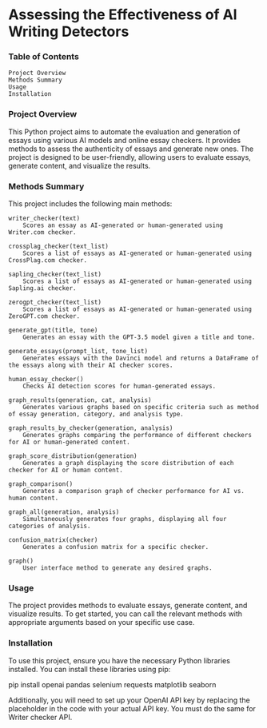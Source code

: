 # Assessing the Effectiveness of AI Writing Detectors
### Table of Contents

    Project Overview
    Methods Summary
    Usage
    Installation

### Project Overview

This Python project aims to automate the evaluation and generation of essays using various AI models and online essay checkers. It provides methods to assess the authenticity of essays and generate new ones. The project is designed to be user-friendly, allowing users to evaluate essays, generate content, and visualize the results.

### Methods Summary

This project includes the following main methods:

    writer_checker(text)
        Scores an essay as AI-generated or human-generated using Writer.com checker.

    crossplag_checker(text_list)
        Scores a list of essays as AI-generated or human-generated using CrossPlag.com checker.

    sapling_checker(text_list)
        Scores a list of essays as AI-generated or human-generated using Sapling.ai checker.

    zerogpt_checker(text_list)
        Scores a list of essays as AI-generated or human-generated using ZeroGPT.com checker.

    generate_gpt(title, tone)
        Generates an essay with the GPT-3.5 model given a title and tone.

    generate_essays(prompt_list, tone_list)
        Generates essays with the Davinci model and returns a DataFrame of the essays along with their AI checker scores.

    human_essay_checker()
        Checks AI detection scores for human-generated essays.

    graph_results(generation, cat, analysis)
        Generates various graphs based on specific criteria such as method of essay generation, category, and analysis type.

    graph_results_by_checker(generation, analysis)
        Generates graphs comparing the performance of different checkers for AI or human-generated content.

    graph_score_distribution(generation)
        Generates a graph displaying the score distribution of each checker for AI or human content.

    graph_comparison()
        Generates a comparison graph of checker performance for AI vs. human content.

    graph_all(generation, analysis)
        Simultaneously generates four graphs, displaying all four categories of analysis.

    confusion_matrix(checker)
        Generates a confusion matrix for a specific checker.

    graph()
        User interface method to generate any desired graphs.

### Usage

The project provides methods to evaluate essays, generate content, and visualize results. To get started, you can call the relevant methods with appropriate arguments based on your specific use case.
### Installation

To use this project, ensure you have the necessary Python libraries installed. You can install these libraries using pip:

pip install openai pandas selenium requests matplotlib seaborn

Additionally, you will need to set up your OpenAI API key by replacing the placeholder in the code with your actual API key. You must do the same for Writer checker API.

